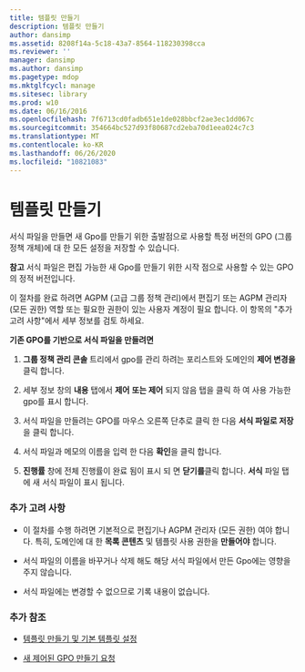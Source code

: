 ```yaml
---
title: 템플릿 만들기
description: 템플릿 만들기
author: dansimp
ms.assetid: 8208f14a-5c18-43a7-8564-118230398cca
ms.reviewer: ''
manager: dansimp
ms.author: dansimp
ms.pagetype: mdop
ms.mktglfcycl: manage
ms.sitesec: library
ms.prod: w10
ms.date: 06/16/2016
ms.openlocfilehash: 7f6713cd0fadb651e1de028bbcf2ae3ec1dd067c
ms.sourcegitcommit: 354664bc527d93f80687cd2eba70d1eea024c7c3
ms.translationtype: MT
ms.contentlocale: ko-KR
ms.lasthandoff: 06/26/2020
ms.locfileid: "10821083"
---
```

# 템플릿 만들기


서식 파일을 만들면 새 Gpo를 만들기 위한 출발점으로 사용할 특정 버전의 GPO (그룹 정책 개체)에 대 한 모든 설정을 저장할 수 있습니다.

**참고**  서식 파일은 편집 가능한 새 Gpo를 만들기 위한 시작 점으로 사용할 수 있는 GPO의 정적 버전입니다.

 

이 절차를 완료 하려면 AGPM (고급 그룹 정책 관리)에서 편집기 또는 AGPM 관리자 (모든 권한) 역할 또는 필요한 권한이 있는 사용자 계정이 필요 합니다. 이 항목의 "추가 고려 사항"에서 세부 정보를 검토 하세요.

**기존 GPO를 기반으로 서식 파일을 만들려면**

1.  **그룹 정책 관리 콘솔** 트리에서 gpo를 관리 하려는 포리스트와 도메인의 **제어 변경을** 클릭 합니다.

2.  세부 정보 창의 **내용** 탭에서 **제어** **또는 제어** 되지 않음 탭을 클릭 하 여 사용 가능한 gpo를 표시 합니다.

3.  서식 파일을 만들려는 GPO를 마우스 오른쪽 단추로 클릭 한 다음 **서식 파일로 저장**을 클릭 합니다.

4.  서식 파일과 메모의 이름을 입력 한 다음 **확인**을 클릭 합니다.

5.  **진행률** 창에 전체 진행률이 완료 됨이 표시 되 면 **닫기를**클릭 합니다. **서식** 파일 탭에 새 서식 파일이 표시 됩니다.

### 추가 고려 사항

-   이 절차를 수행 하려면 기본적으로 편집기나 AGPM 관리자 (모든 권한) 여야 합니다. 특히, 도메인에 대 한 **목록 콘텐츠** 및 템플릿 사용 권한을 **만들어야** 합니다.

-   서식 파일의 이름을 바꾸거나 삭제 해도 해당 서식 파일에서 만든 Gpo에는 영향을 주지 않습니다.

-   서식 파일에는 변경할 수 없으므로 기록 내용이 없습니다.

### 추가 참조

-   [템플릿 만들기 및 기본 템플릿 설정](creating-a-template-and-setting-a-default-template-agpm30ops.md)

-   [새 제어된 GPO 만들기 요청](request-the-creation-of-a-new-controlled-gpo-agpm30ops.md)

 

 





